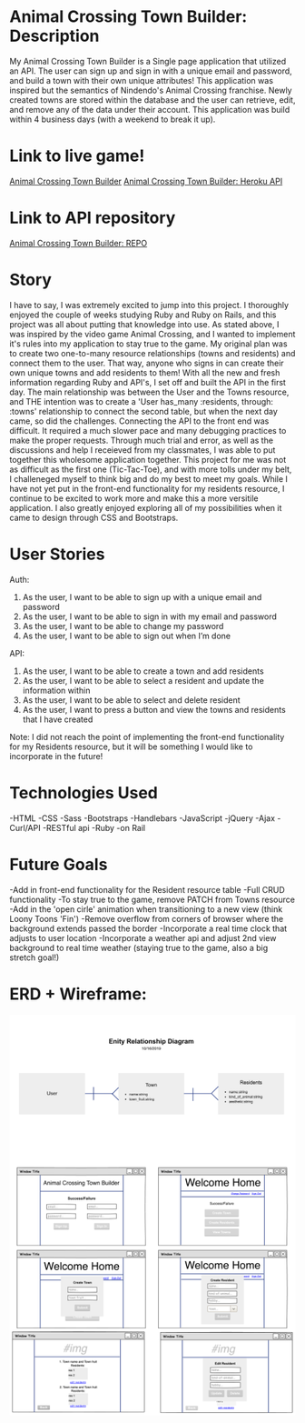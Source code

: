 # Animal Crossing Town Builder: Description

My Animal Crossing Town Builder is a Single page application that utilized an API. The user can sign up and sign in with a unique email and password, and build a town with their own unique attributes! This application was inspired but the semantics of Nindendo's Animal Crossing franchise. Newly created towns are stored within the database and the user can retrieve, edit, and remove any of the data under their account. This application was build within 4 business days (with a weekend to break it up).

# Link to live game!

[Animal Crossing Town Builder](https://sangelici.github.io/AC-Town-Builder-Client/)
[Animal Crossing Town Builder: Heroku API]()

# Link to API repository

[Animal Crossing Town Builder: REPO]()

# Story

I have to say, I was extremely excited to jump into this project. I thoroughly enjoyed the couple of weeks studying Ruby and Ruby on Rails, and this project was all about putting that knowledge into use. As stated above, I was inspired by the video game Animal Crossing, and I wanted to implement it's rules into my application to stay true to the game.
My original plan was to create two one-to-many resource relationships (towns and residents) and connect them to the user. That way, anyone who signs in can create their own unique towns and add residents to them!
With all the new and fresh information regarding Ruby and API's, I set off and built the API in the first day. The main relationship was between the User and the Towns resource, and THE intention was to create a 'User has_many :residents, through: :towns' relationship to connect the second table, but when the next day came, so did the challenges. Connecting the API to the front end was difficult. It required a much slower pace and many debugging practices to make the proper requests.
Through much trial and error, as well as the discussions and help I receieved from my classmates, I was able to put together this wholesome application together.
This project for me was not as difficult as the first one (Tic-Tac-Toe), and with more tolls under my belt, I challeneged myself to think big and do my best to meet my goals. While I have not yet put in the front-end functionality for my residents resource, I continue to be excited to work more and make this a more versitile application. I also greatly enjoyed exploring all of my possibilities when it came to design through CSS and Bootstraps.

# User Stories

  Auth:
  1. As the user, I want to be able to sign up with a unique email and password
  2. As the user, I want to be able to sign in with my email and password
  3. As the user, I want to be able to change my password
  4. As the user, I want to be able to sign out when I’m done

  API:
  1. As the user, I want to be able to create a town and add residents
  2. As the user, I want to be able to select a resident and update the information within
  3. As the user, I want to be able to select and delete resident
  4. As the user, I want to press a button and view the towns and residents that I have created

Note: I did not reach the point of implementing the front-end functionality for my Residents resource, but it will be something I would like to incorporate in the future!

# Technologies Used

  -HTML
  -CSS
  -Sass
  -Bootstraps
  -Handlebars
  -JavaScript
  -jQuery
  -Ajax
  -Curl/API
  -RESTful api
  -Ruby
  -on Rail

# Future Goals
  -Add in front-end functionality for the Resident resource table
      -Full CRUD functionality
      -To stay true to the game, remove PATCH from Towns resource
  -Add in the 'open cirle' animation when transitioning to a new view (think Loony Toons 'Fin')
  -Remove overflow from corners of browser where the background extends passed the border
  -Incorporate a real time clock that adjusts to user location
  -Incorporate a weather api and adjust 2nd view background to real time weather (staying true to the game, also a big stretch goal!)

# ERD + Wireframe:

<img src="erd.png"
     alt="Animal Crossing API Entity Relationship Diagram"
     style="float: left; margin-right: 10px;" />
<img src="wireframe.png"
     alt="Animal Crossing API Entity Relationship Diagram"
     style="float: left; margin-right: 10px;" />
<img src="wireframe_2.png"
     alt="Animal Crossing API Entity Relationship Diagram"
     style="float: left; margin-right: 10px;" />
